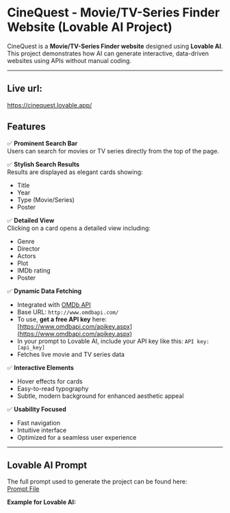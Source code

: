 # CineQuest - Movie/TV-Series Finder Website (Lovable AI Project)

CineQuest is a **Movie/TV-Series Finder website** designed using **Lovable AI**. This project demonstrates how AI can generate interactive, data-driven websites using APIs without manual coding.

---
## Live url:
<a href="https://cinequest.lovable.app/">https://cinequest.lovable.app/</a>
## Features

✅ **Prominent Search Bar**  
Users can search for movies or TV series directly from the top of the page.

✅ **Stylish Search Results**  
Results are displayed as elegant cards showing:  
- Title  
- Year  
- Type (Movie/Series)  
- Poster  

✅ **Detailed View**  
Clicking on a card opens a detailed view including:  
- Genre  
- Director  
- Actors  
- Plot  
- IMDb rating  
- Poster  

✅ **Dynamic Data Fetching**  
- Integrated with [OMDb API](https://www.omdbapi.com/)  
- Base URL: `http://www.omdbapi.com/`  
- To use, **get a free API key** here: [https://www.omdbapi.com/apikey.aspx](https://www.omdbapi.com/apikey.aspx)  
- In your prompt to Lovable AI, include your API key like this: `API key: [api_key]`  
- Fetches live movie and TV series data  

✅ **Interactive Elements**  
- Hover effects for cards  
- Easy-to-read typography  
- Subtle, modern background for enhanced aesthetic appeal  

✅ **Usability Focused**  
- Fast navigation  
- Intuitive interface  
- Optimized for a seamless user experience  

---

## Lovable AI Prompt

The full prompt used to generate the project can be found here:  
[Prompt File](https://github.com/GH0STH4CKER/CineQuest/blob/main/prompt.txt)

**Example for Lovable AI:**  

